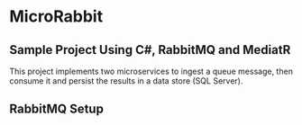 # MicroRabbit
## Sample Project Using C#, RabbitMQ and MediatR

This project implements two microservices to ingest a queue message, then consume it and persist the results in a data store (SQL Server).

## RabbitMQ Setup
